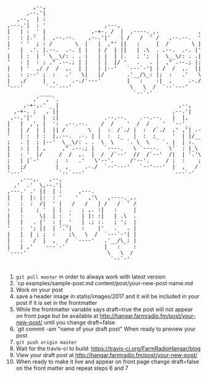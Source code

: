<pre>                                                                             
        ,--,                                                                 
      ,--.'|                                                                 
   ,--,  | :                                                                 
,---.'|  : '                  ,---,                          __  ,-.         
|   | : _' |              ,-+-. /  |  ,----._,.            ,' ,'/ /|         
:   : |.'  |  ,--.--.    ,--.'|'   | /   /  ' /   ,--.--.  '  | |' |         
|   ' '  ; : /       \  |   |  ,"' ||   :     |  /       \ |  |   ,'         
'   |  .'. |.--.  .-. | |   | /  | ||   | .\  . .--.  .-. |'  :  /           
|   | :  | ' \__\/: . . |   | |  | |.   ; ';  |  \__\/: . .|  | '            
'   : |  : ; ," .--.; | |   | |  |/ '   .   . |  ," .--.; |;  : |            
|   | '  ,/ /  /  ,.  | |   | |--'   `---`-'| | /  /  ,.  ||  , ;            
;   : ;--' ;  :   .'   \|   |/       .'__/\_: |;  :   .'   \---'             
|   ,/     |  ,     .-./'---'        |   :    :|  ,     .-./                 
'---'       `--`---'                  \   \  /  `--`---'                     
          ____                         `--`-'                                
        ,'  , `.                                                             
     ,-+-,.' _ |                                     ,--,                    
  ,-+-. ;   , ||                                   ,--.'|                    
 ,--.'|'   |  ;|              .--.--.    .--.--.   |  |,      .---.          
|   |  ,', |  ':  ,--.--.    /  /    '  /  /    '  `--'_    /.  ./|  ,---.   
|   | /  | |  || /       \  |  :  /`./ |  :  /`./  ,' ,'| .-' . ' | /     \  
'   | :  | :  |,.--.  .-. | |  :  ;_   |  :  ;_    '  | |/___/ \: |/    /  | 
;   . |  ; |--'  \__\/: . .  \  \    `. \  \    `. |  | :.   \  ' .    ' / | 
|   : |  | ,     ," .--.; |   `----.   \ `----.   \'  : |_\   \   '   ;   /| 
|   : '  |/     /  /  ,.  |  /  /`--'  //  /`--'  /|  | '.'\   \  '   |  / | 
;   | |`-'     ;  :   .'   \'--'.     /'--'.     / ;  :    ;\   \ |   :    | 
|   ;/         |  ,     .-./  `--'---'   `--'---'  |  ,   /  '---" \   \  /  
'---'           `--`---'                            ---`-'          `----'   
    ,---,.   ,--,                                                            
  ,'  .'  \,--.'|                                                            
,---.' .' ||  | :     ,---.                                                  
|   |  |: |:  : '    '   ,'\   ,----._,.                                     
:   :  :  /|  ' |   /   /   | /   /  ' /                                     
:   |    ; '  | |  .   ; ,. :|   :     |                                     
|   :     \|  | :  '   | |: :|   | .\  .                                     
|   |   . |'  : |__'   | .; :.   ; ';  |                                     
'   :  '; ||  | '.'|   :    |'   .   . |                                     
|   |  | ; ;  :    ;\   \  /  `---`-'| |                                     
|   :   /  |  ,   /  `----'   .'__/\_: |                                     
|   | ,'    ---`-'            |   :    :                                     
`----'                         \   \  /                                      
                                `--`-'                                       
                                
</pre>

1. `git pull master` in order to always work with latest version
2. `cp examples/sample-post.md content/post/your-new-post-name.md
3. Work on your post
4. save a header image in statis/images/2017 and it will be included in your post if it is set in the frontmatter
5. While the frontmatter variable says draft=true the post will not appear on front page but be available at http://hangar.farmradio.fm/post/your-new-post/ until you change draft=false
6. `git commit -am "name of your draft post" When ready to preview your post
7. `git push origin master`
8. Wait for the travis-ci to build: https://travis-ci.org/FarmRadioHangar/blog
9. View your draft post at http://hangar.farmradio.fm/post/your-new-post/
10. When ready to make it live and appear on front page change draft=false on the front matter and repeat steps 6 and 7
